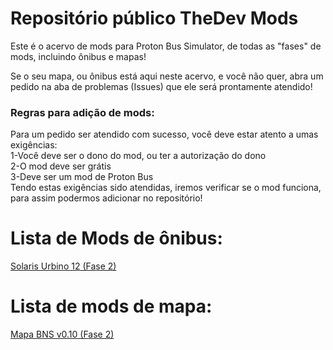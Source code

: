 # Repositório público TheDev Mods

Este é o acervo de mods para Proton Bus Simulator, de todas as "fases" de mods, incluindo ônibus e mapas!

Se o seu mapa, ou ônibus está aqui neste acervo, e você não quer, abra um pedido na aba de problemas (Issues) que ele será prontamente atendido!

<h3>Regras para adição de mods:</h3>

Para um pedido ser atendido com sucesso, você deve estar atento a umas exigências: <br>1-Você deve ser o dono do mod, ou ter a autorização do dono<br>2-O mod deve ser grátis<br>3-Deve ser um mod de Proton Bus<br>Tendo estas exigências sido atendidas, iremos verificar se o mod funciona, para assim podermos adicionar no repositório!

<h1> Lista de Mods de ônibus: </h1>
  <a href="https://www.thedevmods.ga/2020/12/solaris-urbino12-3portas.html">Solaris Urbino 12 (Fase 2)</a><br>
  
  
<h1> Lista de mods de mapa: </h1>
  <a href="https://www.thedevmods.ga/2020/12/mapabns-2fase.html">Mapa BNS v0.10 (Fase 2)</a><br>

